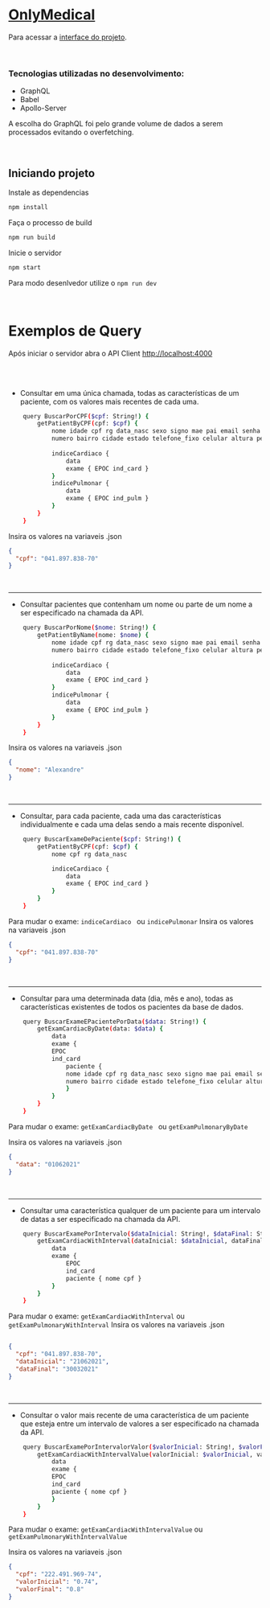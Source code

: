 # [OnlyMedical](https://onlymedical-api.herokuapp.com/graphql)
Para acessar a [interface do projeto](https://github.com/Samuelcs131/OnlyMedical).

<br/>

### Tecnologias utilizadas no desenvolvimento:
* GraphQL
* Babel
* Apollo-Server

A escolha do GraphQL foi pelo grande volume de dados a serem processados evitando o overfetching.

<br/>

## Iniciando projeto

Instale as dependencias
```bash
npm install
```

Faça o processo de build
```bash
npm run build
```

Inicie o servidor
```bash
npm start
```

Para modo desenlvedor utilize o ``npm run dev``

<br/>

# Exemplos de Query

Após iniciar o servidor abra o API Client  [http://localhost:4000](http://localhost:4000)

<br/>
<br/>

* Consultar em uma única chamada, todas as características de um paciente, com os valores mais recentes de cada uma. 

``` bash
    query BuscarPorCPF($cpf: String!) { 
        getPatientByCPF(cpf: $cpf) {
            nome idade cpf rg data_nasc sexo signo mae pai email senha cep endereco 
            numero bairro cidade estado telefone_fixo celular altura peso tipo_sanguineo cor
            
            indiceCardiaco { 
                data
                exame { EPOC ind_card }
            }
            indicePulmonar {
                data
                exame { EPOC ind_pulm }
            }
        } 
    }
```
Insira os valores na variaveis .json
``` json
{
  "cpf": "041.897.838-70"
}
```

<br/>
<hr/>

* Consultar pacientes que contenham um nome ou parte de um nome a ser especificado na chamada da API.
``` bash
    query BuscarPorNome($nome: String!) {
        getPatientByName(nome: $nome) {
            nome idade cpf rg data_nasc sexo signo mae pai email senha cep endereco 
            numero bairro cidade estado telefone_fixo celular altura peso tipo_sanguineo cor
            
            indiceCardiaco { 
                data
                exame { EPOC ind_card }
            }
            indicePulmonar {
                data
                exame { EPOC ind_pulm }
            }
        }
    }
```
Insira os valores na variaveis .json
``` json
{
  "nome": "Alexandre"
}
```

<br/>
<hr/>

* Consultar, para cada paciente, cada uma das características individualmente e cada uma delas sendo a mais recente disponível.
``` bash
    query BuscarExameDePaciente($cpf: String!) {
        getPatientByCPF(cpf: $cpf) {
            nome cpf rg data_nasc

            indiceCardiaco {
                data
                exame { EPOC ind_card }
            }
        }
    }
```
Para mudar o exame: ``indiceCardiaco `` ou ``indicePulmonar``
Insira os valores na variaveis .json
``` json
{
  "cpf": "041.897.838-70"
}
```


<br/>
<hr/>

* Consultar para uma determinada data (dia, mês e ano), todas as características existentes de todos os pacientes da base de dados.
``` bash
    query BuscarExameEPacientePorData($data: String!) {
        getExamCardiacByDate(data: $data) {
            data
            exame {
            EPOC
            ind_card
                paciente {
                nome idade cpf rg data_nasc sexo signo mae pai email senha cep endereco 
                numero bairro cidade estado telefone_fixo celular altura peso tipo_sanguineo cor
                }
            }
        }
    }
```
Para mudar o exame: ``getExamCardiacByDate `` ou ``getExamPulmonaryByDate``

Insira os valores na variaveis .json
``` json
{
  "data": "01062021"
}
```

<br/>
<hr/>

* Consultar uma característica qualquer de um paciente para um intervalo de datas a ser especificado na chamada da API.

``` bash
    query BuscarExamePorIntervalo($dataInicial: String!, $dataFinal: String!, $cpf: String!) {
        getExamCardiacWithInterval(dataInicial: $dataInicial, dataFinal: $dataFinal, CPF: $cpf) {
            data
            exame { 
                EPOC 
                ind_card
                paciente { nome cpf }
            }
        }
    }
```

Para mudar o exame: `` getExamCardiacWithInterval `` ou ``getExamPulmonaryWithInterval``
Insira os valores na variaveis .json
``` json

{
  "cpf": "041.897.838-70",
  "dataInicial": "21062021",
  "dataFinal": "30032021"
}
```

<br/>
<hr/>

* Consultar o valor mais recente de uma característica de um paciente que esteja entre um intervalo de valores a ser especificado na chamada da API.
``` bash
    query BuscarExamePorIntervalorValor($valorInicial: String!, $valorFinal: String!, $cpf: String!) {
        getExamCardiacWithIntervalValue(valorInicial: $valorInicial, valorFinal: $valorFinal, CPF: $cpf) {
            data
            exame {
            EPOC
            ind_card
            paciente { nome cpf }
            }
        }
    }
```

Para mudar o exame: `` getExamCardiacWithIntervalValue `` ou ``getExamPulmonaryWithIntervalValue``

Insira os valores na variaveis .json

``` json
{   
  "cpf": "222.491.969-74",
  "valorInicial": "0.74",
  "valorFinal": "0.8"
}
```

